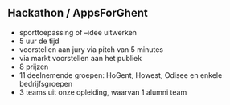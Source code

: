 Hackathon **/ AppsForGhent**
----------------------------

- sporttoepassing of –idee uitwerken
- 5 uur de tijd
- voorstellen aan jury via pitch van 5 minutes
- via markt voorstellen aan het publiek
- 8 prijzen
- 11 deelnemende groepen: HoGent, Howest, Odisee en enkele bedrijfsgroepen
- 3 teams uit onze opleiding, waarvan 1 alumni team